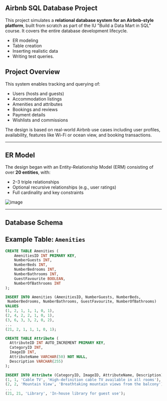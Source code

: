 ## Airbnb SQL Database Project

This project simulates a **relational database system for an Airbnb-style platform**, built from scratch as part of the IU "Build a Data Mart in SQL" course.
It covers the entire database development lifecycle.
- ER modeling
- Table creation
- Inserting realistic data
- Writing test queries.

## Project Overview
This system enables tracking and querying of:
- Users (hosts and guests)
- Accommodation listings
- Amenities and attributes
- Bookings and reviews
- Payment details
- Wishlists and commissions

The design is based on real-world Airbnb use cases including user profiles, availability, features like Wi-Fi or ocean view, and booking transactions.

---

## ER Model

The design began with an Entity-Relationship Model (ERM) consisting of over **20 entities**, with:
- 2–3 triple relationships
- Optional recursive relationships (e.g., user ratings)
- Full cardinality and key constraints

>
![image](https://github.com/user-attachments/assets/772dd11d-6835-4fc8-924b-b861d08d0c66)


---

## Database Schema

## Example Table: `Amenities`

```sql
CREATE TABLE Amenities (
    AmenitiesID INT PRIMARY KEY,
    NumberGuests INT,
    NumberBeds INT,
    NumberBedrooms INT,
    NumberBathrooms INT,
    GuestFavourite BOOLEAN,
    NumberOfBathrooms INT
);

INSERT INTO Amenities (AmenitiesID, NumberGuests, NumberBeds,
 NumberBedrooms, NumberBathrooms, GuestFavourite, NumberOfBathrooms)
VALUES
(1, 2, 1, 1, 1, 0, 1),
(2, 4, 2, 2, 1, 0, 1),
(3, 6, 3, 3, 2, 0, 2),
...
(21, 2, 1, 1, 1, 0, 1);

CREATE TABLE Attribute (
  AttributeID INT AUTO_INCREMENT PRIMARY KEY,
  CategoryID INT,
  ImageID INT,
  AttributeName VARCHAR(50) NOT NULL,
  Description VARCHAR(255)
);

INSERT INTO Attribute (CategoryID, ImageID, AttributeName, Description) VALUES
(1, 1, 'Cable TV', 'High-definition cable TV available in all rooms'),
(2, 2, 'Mountain View', 'Breathtaking mountain views from the balcony'),
...
(21, 21, 'Library', 'In-house library for guest use');
